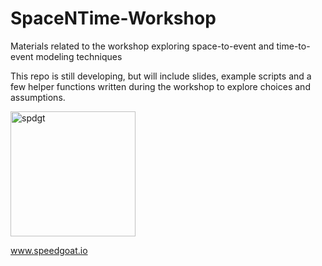 # SpaceNTime-Workshop

Materials related to the workshop exploring space-to-event and time-to-event modeling techniques

This repo is still developing, but will include slides, example scripts and a few helper functions written during the workshop to explore choices and assumptions.

<img src="https://drive.google.com/uc?export=view&id=105fit7uHKpxzhbP3D8UzRR4nGrCexJLP" alt="spdgt" height="200px">

www.speedgoat.io
